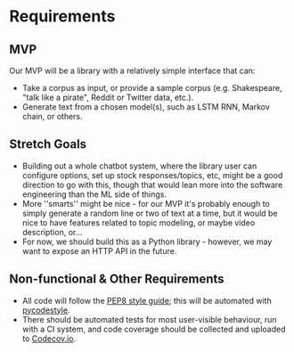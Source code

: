 # Requirements

## MVP

Our MVP will be a library with a relatively simple interface that can:

* Take a corpus as input, or provide a sample corpus (e.g. Shakespeare,
  "talk like a pirate", Reddit or Twitter data, etc.).
* Generate text from a chosen model(s), such as LSTM RNN, Markov chain, or
  others.

## Stretch Goals

* Building out a whole chatbot system, where the library user can configure
  options, set up stock responses/topics, etc, might be a good direction to go
  with this, though that would lean more into the software engineering than the
  ML side of things.
* More ''smarts'' might be nice - for our MVP it's probably enough to simply
  generate a random line or two of text at a time, but it would be nice to have
  features related to topic modeling, or maybe video description, or...
* For now, we should build this as a Python library - however, we may
  want to expose an HTTP API in the future.

## Non-functional & Other Requirements

* All code will follow the [PEP8 style guide](http://pep8.org);
  this will be automated with
  [pycodestyle](https://github.com/pycqa/pycodestyle).
* There should be automated tests for most user-visible behaviour,
  run with a CI system, and code coverage should be collected and uploaded to
  [Codecov.io](https://codecov.io).
